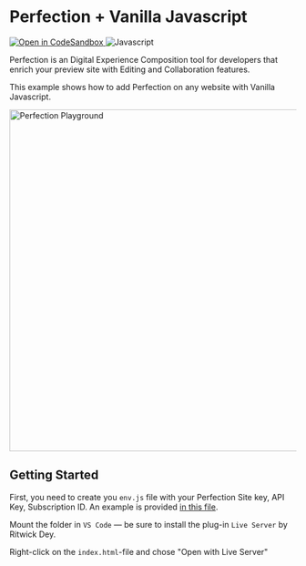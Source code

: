 # Perfection + Vanilla Javascript

<p>
<a href="https://githubbox.com/perfectiondotdev/perfection/tree/main/examples/javascript" target="_blank">
    <img src="https://img.shields.io/badge/open%20in%20codesandbox-message?style=flat&logo=codesandbox&color=333&logoColor=fff" alt="Open in CodeSandbox" />
  </a>
    <img src="https://img.shields.io/badge/javascript-message?style=flat&logo=javascript&color=f7df1f&logoColor=333" alt="Javascript" />
</p>

Perfection is an Digital Experience Composition tool for developers that enrich your preview site with Editing and Collaboration features.

This example shows how to add Perfection on any website with Vanilla Javascript.

<img src="https://raw.githubusercontent.com/perfectiondotdev/perfection/main/assets/images/laptop.png" width="600" alt="Perfection Playground" />

## Getting Started

First, you need to create you `env.js` file with your Perfection Site key, API Key, Subscription ID. An example is provided [in this file](env.js.example).

Mount the folder in `VS Code` — be sure to install the plug-in `Live Server` by Ritwick Dey.

Right-click on the `index.html`-file and chose "Open with Live Server"
